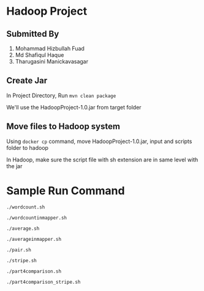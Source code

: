 # Hadoop Project
## Submitted By
1. Mohammad Hizbullah Fuad
2. Md Shafiqul Haque
3. Tharugasini Manickavasagar

## Create Jar
 In Project Directory, Run `mvn clean package`
 
We'll use the HadoopProject-1.0.jar from target folder

## Move files to Hadoop system
Using `docker cp` command, move HadoopProject-1.0.jar, input and scripts folder to hadoop

In Hadoop, make sure the script file with sh extension are in same level with the jar

# Sample Run Command
`./wordcount.sh`

`./wordcountinmapper.sh`

`./average.sh`

`./averageinmapper.sh`

`./pair.sh`

`./stripe.sh`

`./part4comparison.sh`

`./part4comparison_stripe.sh`